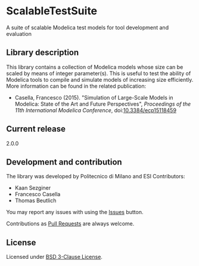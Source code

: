 ScalableTestSuite
=================
A suite of scalable Modelica test models for tool development and evaluation

## Library description

This library contains a collection of Modelica models whose size can be scaled by means of integer parameter(s). This is useful to test the ability of Modelica tools to compile and simulate models of increasing size efficiently. 
More information can be found in the related publication:
* Casella, Francesco (2015). "Simulation of Large-Scale Models in Modelica: State of the Art and Future Perspectives",
_Proceedings of the 11th International Modelica Conference_,
doi:[10.3384/ecp15118459][1]


## Current release

2.0.0

## Development and contribution
The library was developed by Politecnico di Milano and ESI 
Contributors:
- Kaan Sezginer
- Francesco Casella
- Thomas Beutlich

You may report any issues with using the [Issues](https://github.com/casella/ScalableTestSuite/issues) button.

Contributions as [Pull Requests](https://github.com/casella/ScalableTestSuite/pulls) are always welcome.

## License
Licensed under [BSD 3-Clause License](https://github.com/casella/ScalableTestSuite/blob/master/LICENSE.md).

[1]: http://dx.doi.org/10.3384/ecp15118459 "11th Modelica conference 2015"
